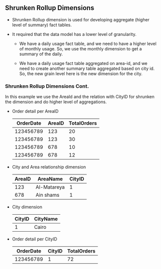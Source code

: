 ## Shrunken Rollup Dimensions

-   Shrunken Rollup dimension is used for developing aggregate (higher
    level of summary) fact tables.

-   It required that the data model has a lower level of granularity.

    -   We have a daily usage fact table, and we need to have a higher level
        of monthly usage. So, we use the monthly dimension to get a summary
        of the daily.
    
    -   We have a daily usage fact table aggregated on area-id, and we need
        to create another summary table aggregated based on city id. So, the
        new grain level here is the new dimension for the city.

### Shrunken Rollup Dimensions Cont.

In this example we use the AreaId and the relation with CityID for shrunken the dimension and do higher level of aggregations.

- Order detail per AreaID

    |OrderDate | AreaID|  TotalOrders|
    |----------|----------|----------|
    |123456789 | 123  |20|
    |123456789 | 123  |30|
    |123456789 | 678  |10|
    |123456789 | 678  |12|
- City and Area relationship dimension

    |AreaID | AreaName    | CityID|
    |----------|----------|----------|
    |123    | Al-Matareya | 1|
    |678    | Ain shams   | 1|
- City dimension

    |CityID | CityName|
    |-------|---------|
    |1      | Cairo|
- Order detail per CityID

    |OrderDate | CityID | TotalOrders|
    |----------|----------|----------|
    |123456789 | 1 | 72|
